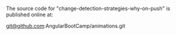 The source code for "change-detection-strategies-why-on-push" is published online at:

git@github.com:AngularBootCamp/animations.git
